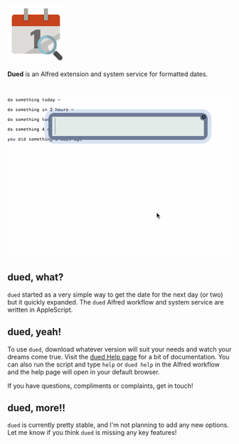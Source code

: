 <img src="./images/calendar.png"></img>

<!-- image source:
https://github.com/encharm/Font-Awesome-SVG-PNG/blob/master/black/png/128/calendar.png
-->

**Dued** is an Alfred extension and system service for formatted dates.

<BR>

![dued demo v 0.2](https://raw.githubusercontent.com/unforswearing/dued/master/images/duedv2.gif)


## dued, what?

`dued` started as a very simple way to get the date for the next day (or two) but it quickly expanded. The `dued` Alfred workflow and system service are written in AppleScript.

## dued, yeah!

To use `dued`, download whatever version will suit your needs and watch your dreams come true. Visit the [dued Help page](https://github.com/unforswearing/dued/blob/master/help.md) for a bit of documentation. You can also run the script and type `help` or `dued help` in the Alfred workflow and the help page will open in your default browser.

If you have questions, compliments or complaints, get in touch!

## dued, more!!

`dued` is currently pretty stable, and I'm not planning to add any new options. Let me know if you think `dued` is missing any key features!
